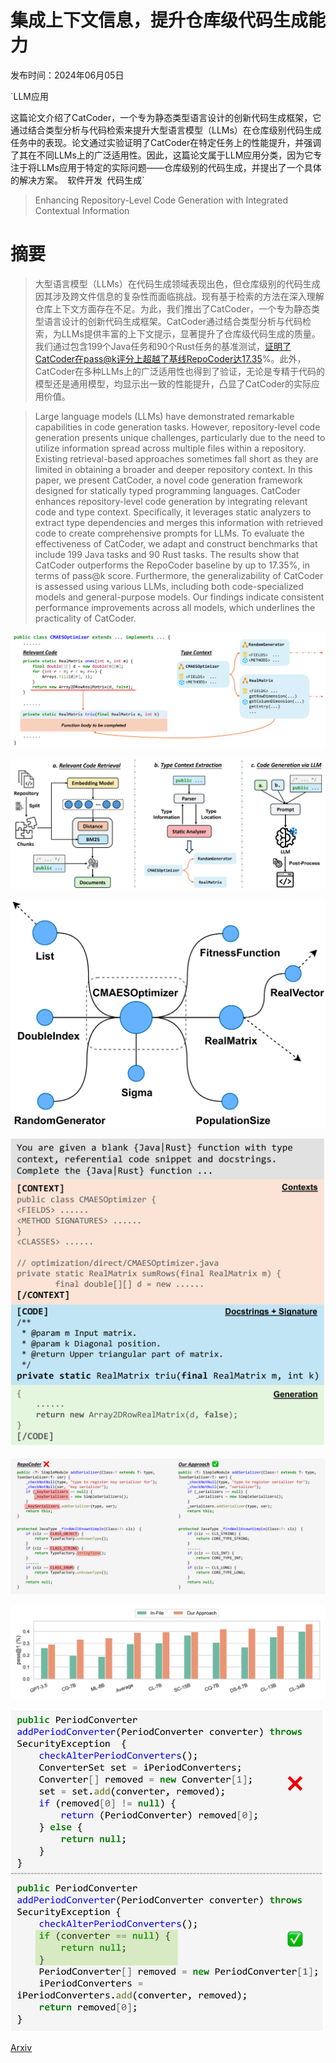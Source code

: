 # 集成上下文信息，提升仓库级代码生成能力

发布时间：2024年06月05日

`LLM应用

这篇论文介绍了CatCoder，一个专为静态类型语言设计的创新代码生成框架，它通过结合类型分析与代码检索来提升大型语言模型（LLMs）在仓库级别代码生成任务中的表现。论文通过实验证明了CatCoder在特定任务上的性能提升，并强调了其在不同LLMs上的广泛适用性。因此，这篇论文属于LLM应用分类，因为它专注于将LLMs应用于特定的实际问题——仓库级别的代码生成，并提出了一个具体的解决方案。` `软件开发` `代码生成`

> Enhancing Repository-Level Code Generation with Integrated Contextual Information

# 摘要

> 大型语言模型（LLMs）在代码生成领域表现出色，但仓库级别的代码生成因其涉及跨文件信息的复杂性而面临挑战。现有基于检索的方法在深入理解仓库上下文方面存在不足。为此，我们推出了CatCoder，一个专为静态类型语言设计的创新代码生成框架。CatCoder通过结合类型分析与代码检索，为LLMs提供丰富的上下文提示，显著提升了仓库级代码生成的质量。我们通过包含199个Java任务和90个Rust任务的基准测试，证明了CatCoder在pass@k评分上超越了基线RepoCoder达17.35%。此外，CatCoder在多种LLMs上的广泛适用性也得到了验证，无论是专精于代码的模型还是通用模型，均显示出一致的性能提升，凸显了CatCoder的实际应用价值。

> Large language models (LLMs) have demonstrated remarkable capabilities in code generation tasks. However, repository-level code generation presents unique challenges, particularly due to the need to utilize information spread across multiple files within a repository. Existing retrieval-based approaches sometimes fall short as they are limited in obtaining a broader and deeper repository context. In this paper, we present CatCoder, a novel code generation framework designed for statically typed programming languages. CatCoder enhances repository-level code generation by integrating relevant code and type context. Specifically, it leverages static analyzers to extract type dependencies and merges this information with retrieved code to create comprehensive prompts for LLMs. To evaluate the effectiveness of CatCoder, we adapt and construct benchmarks that include 199 Java tasks and 90 Rust tasks. The results show that CatCoder outperforms the RepoCoder baseline by up to 17.35%, in terms of pass@k score. Furthermore, the generalizability of CatCoder is assessed using various LLMs, including both code-specialized models and general-purpose models. Our findings indicate consistent performance improvements across all models, which underlines the practicality of CatCoder.

![集成上下文信息，提升仓库级代码生成能力](../../../paper_images/2406.03283/x1.png)

![集成上下文信息，提升仓库级代码生成能力](../../../paper_images/2406.03283/x2.png)

![集成上下文信息，提升仓库级代码生成能力](../../../paper_images/2406.03283/x3.png)

![集成上下文信息，提升仓库级代码生成能力](../../../paper_images/2406.03283/x4.png)

![集成上下文信息，提升仓库级代码生成能力](../../../paper_images/2406.03283/x5.png)

![集成上下文信息，提升仓库级代码生成能力](../../../paper_images/2406.03283/x6.png)

![集成上下文信息，提升仓库级代码生成能力](../../../paper_images/2406.03283/x7.png)

[Arxiv](https://arxiv.org/abs/2406.03283)